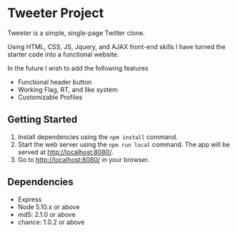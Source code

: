 # Tweeter Project

Tweeter is a simple, single-page Twitter clone.

Using HTML, CSS, JS, Jquery, and AJAX front-end skills I have turned the starter code into a functional website.

In the future I wish to add the following features
- Functional header button
- Working Flag, RT, and like system
- Customizable Profiles



## Getting Started
1. Install dependencies using the `npm install` command.
2. Start the web server using the `npm run local` command. The app will be served at <http://localhost:8080/>.
3. Go to <http://localhost:8080/> in your browser.

## Dependencies

- Express
- Node 5.10.x or above
- md5: 2.1.0 or above
- chance: 1.0.2 or above